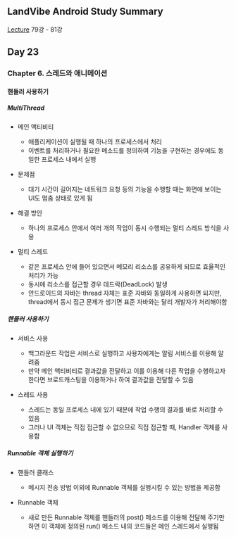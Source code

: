 ## LandVibe Android Study Summary
[Lecture](https://www.inflearn.com/course/do-it-%EC%95%88%EB%93%9C%EB%A1%9C%EC%9D%B4%EB%93%9C-%EC%95%B1-%ED%94%84%EB%A1%9C%EA%B7%B8%EB%9E%98%EB%B0%8D-%EC%95%88%EB%93%9C%EB%A1%9C%EC%9D%B4%EB%93%9C-%EA%B0%95%EC%A2%8C-2/) 79강 - 81강
## Day 23

### Chapter 6. 스레드와 애니메이션

#### 핸들러 사용하기

##### MultiThread

+ 메인 액티비티
  - 애플리케이션이 실행될 때 하나의 프로세스에서 처리
  - 이벤트를 처리하거나 필요한 메소드를 정의하여 기능을 구현하는 경우에도 동일한 프로세스 내에서 실행

+ 문제점
  - 대기 시간이 길어지는 네트워크 요청 등의 기능을 수행할 때는 화면에 보이는 UI도 멈춤 상태로 있게 됨

+ 해결 방안
  - 하나의 프로세스 안에서 여러 개의 작업이 동시 수행되는 멀티 스레드 방식을 사용

+ 멀티 스레드
  - 같은 프로세스 안에 들어 있으면서 메모리 리소스를 공유하게 되므로 효율적인 처리가 가능
  - 동시에 리소스를 접근할 경우 데드락(DeadLock) 발생
  - 안드로이드의 자바는 thread 자체는 표준 자바와 동일하게 사용하면 되지만, thread에서 동시 접근 문제가 생기면 표준 자바와는 달리 개발자가 처리해야함

##### 핸들러 사용하기
+ 서비스 사용
   - 백그라운드 작업은 서비스로 실행하고 사용자에게는 알림 서비스를 이용해 알려줌
   - 만약 메인 액티비티로 결과값을 전달하고 이를 이용해 다른 작업을 수행하고자 한다면 브로드캐스팅을 이용하거나 하여 결과값을 전달할 수 있음

+ 스레드 사용
  - 스레드는 동일 프로세스 내에 있기 때문에 작업 수행의 결과를 바로 처리할 수 있음
  - 그러나 UI 객체는 직접 접근할 수 없으므로 직접 접근할 때, Handler 객체를 사용함

##### Runnable 객체 실행하기
+ 핸들러 클래스
  -	메시지 전송 방법 이외에 Runnable 객체를 실행시킬 수 있는 방법을 제공함

+ Runnable 객체
  - 새로 만든 Runnable 객체를 핸들러의 post() 메소드를 이용해 전달해 주기만 하면 이 객체에 정의된 run() 메소드 내의 코드들은 메인 스레드에서 실행됨
